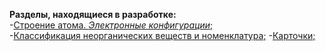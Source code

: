 **Разделы, находящиеся в разработке:**
<br/>
-[Строение атома. *Электронные конфигурации*;](https://lina-python.github.io/project/)
<br/>
-[Классификация неорганических веществ и номенклатура;](https://lina-python.github.io/classification_and_nomenclature/)
-[Карточки;](https://lina-python.github.io/cards/)
